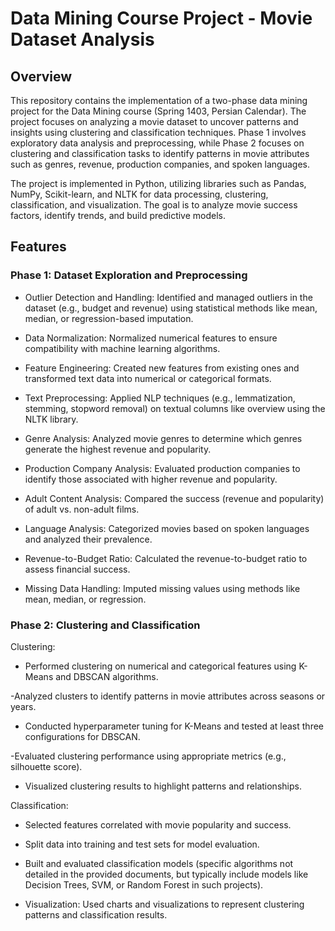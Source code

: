 # Data Mining Course Project - Movie Dataset Analysis

## Overview

This repository contains the implementation of a two-phase data mining project for the Data Mining course (Spring 1403, Persian Calendar). The project focuses on analyzing a movie dataset to uncover patterns and insights using clustering and classification techniques. Phase 1 involves exploratory data analysis and preprocessing, while Phase 2 focuses on clustering and classification tasks to identify patterns in movie attributes such as genres, revenue, production companies, and spoken languages.

The project is implemented in Python, utilizing libraries such as Pandas, NumPy, Scikit-learn, and NLTK for data processing, clustering, classification, and visualization. The goal is to analyze movie success factors, identify trends, and build predictive models.

## Features


### Phase 1: Dataset Exploration and Preprocessing





- Outlier Detection and Handling: Identified and managed outliers in the dataset (e.g., budget and revenue) using statistical methods like mean, median, or regression-based imputation.



- Data Normalization: Normalized numerical features to ensure compatibility with machine learning algorithms.



- Feature Engineering: Created new features from existing ones and transformed text data into numerical or categorical formats.



- Text Preprocessing: Applied NLP techniques (e.g., lemmatization, stemming, stopword removal) on textual columns like overview using the NLTK library.



- Genre Analysis: Analyzed movie genres to determine which genres generate the highest revenue and popularity.



- Production Company Analysis: Evaluated production companies to identify those associated with higher revenue and popularity.



- Adult Content Analysis: Compared the success (revenue and popularity) of adult vs. non-adult films.



- Language Analysis: Categorized movies based on spoken languages and analyzed their prevalence.



- Revenue-to-Budget Ratio: Calculated the revenue-to-budget ratio to assess financial success.



- Missing Data Handling: Imputed missing values using methods like mean, median, or regression.

### Phase 2: Clustering and Classification





Clustering:





- Performed clustering on numerical and categorical features using K-Means and DBSCAN algorithms.



-Analyzed clusters to identify patterns in movie attributes across seasons or years.



- Conducted hyperparameter tuning for K-Means and tested at least three configurations for DBSCAN.



-Evaluated clustering performance using appropriate metrics (e.g., silhouette score).



- Visualized clustering results to highlight patterns and relationships.



Classification:





- Selected features correlated with movie popularity and success.



- Split data into training and test sets for model evaluation.



- Built and evaluated classification models (specific algorithms not detailed in the provided documents, but typically include models like Decision Trees, SVM, or Random Forest in such projects).



- Visualization: Used charts and visualizations to represent clustering patterns and classification results.

